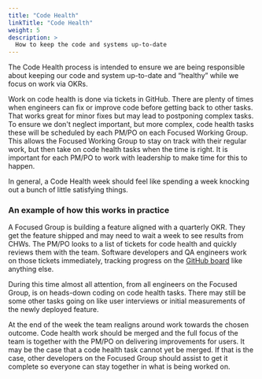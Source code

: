 ```yaml
---
title: "Code Health"
linkTitle: "Code Health"
weight: 5
description: >
  How to keep the code and systems up-to-date
---
```


The Code Health process is intended to ensure we are being responsible about keeping our code and system up-to-date and “healthy” while we focus on work via OKRs.

Work on code health is done via tickets in GitHub. There are plenty of times when engineers can fix or improve code before getting back to other tasks. That works great for minor fixes but may lead to postponing complex tasks. To ensure we don't neglect important, but more complex, code health tasks these will be scheduled by each PM/PO on each Focused Working Group. This allows the Focused Working Group to stay on track with their regular work, but then take on code health tasks when the time is right. It is important for each PM/PO to work with leadership to make time for this to happen.

In general, a Code Health week should feel like spending a week knocking out a bunch of little satisfying things.

### An example of how this works in practice

A Focused Group is building a feature aligned with a quarterly OKR. They get the feature shipped and may need to wait a week to see results from CHWs. The PM/PO looks to a list of tickets for code health and quickly reviews them with the team. Software developers and QA engineers work on those tickets immediately, tracking progress on the [GitHub board](https://github.com/orgs/medic/projects/134/views/1) like anything else.

During this time almost all attention, from all engineers on the Focused Group, is on heads-down coding on code health tasks. There may still be some other tasks going on like user interviews or initial measurements of the newly deployed feature.

At the end of the week the team realigns around work towards the chosen outcome. Code health work should be merged and the full focus of the team is together with the PM/PO on delivering improvements for users. It may be the case that a code health task cannot yet be merged. If that is the case, other developers on the Focused Group should assist to get it complete so everyone can stay together in what is being worked on.
